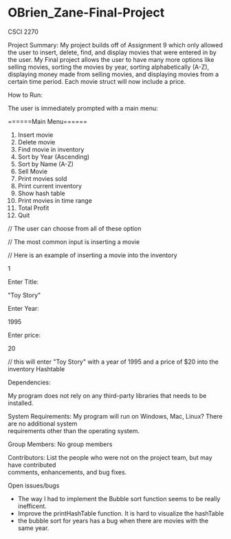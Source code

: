 # OBrien_Zane-Final-Project
CSCI 2270

Project	Summary:
  My project builds off of Assignment 9 which only allowed the user to insert, delete, find, and display movies that were entered in by the user. My Final project allows the user to have many more options like selling movies, sorting the movies by year, sorting alphabetically (A-Z), displaying money made from selling movies, and displaying movies from a certain time period. Each movie struct will now include a price. 
  
How to Run:

  The user is immediately prompted with a main menu:
  
  ======Main Menu======
  1. Insert movie
  2. Delete movie
  3. Find movie in inventory
  4. Sort by Year (Ascending)
  5. Sort by Name (A-Z)
  6. Sell Movie
  7. Print movies sold
  8. Print current inventory
  9. Show hash table
  10. Print movies in time range
  11. Total Profit
  12. Quit
  
  // The user can choose from all of these option

  // The most common input is inserting a movie
  
  // Here is an example of inserting a movie into the inventory
  
  1
  
  Enter Title:
  
  "Toy Story"
  
  Enter Year:
  
  1995
  
  Enter price:
  
  20
  
  // this will enter "Toy Story" with a year of 1995 and a price of $20 into the inventory Hashtable


Dependencies:

  My program	does not rely on any third-party libraries that	needs	to	be	
installed.

System	Requirements:
My program will run on Windows,	Mac, Linux?	There	are no additional	system	
requirements other than the operating	system.

Group	Members:
  No group members

Contributors:
List	the	people	who	were	not	on	the	project	team,	but	may	have contributed	
comments,	enhancements,	and	bug	fixes.

Open	issues/bugs
- The way I had to implement the Bubble sort function seems to be really inefficent.
- Improve the printHashTable function. It is hard to visualize the hashTable 
- the bubble sort for years has a bug when there are movies with the same year.
